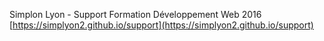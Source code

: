 Simplon Lyon - Support Formation Développement Web 2016
[https://simplyon2.github.io/support](https://simplyon2.github.io/support)
